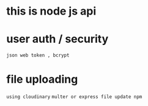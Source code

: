 # this is node js api 

# user auth / security 
`json web token , bcrypt`

# file uploading 
`using cloudinary` 
`multer or express file update npm `
 